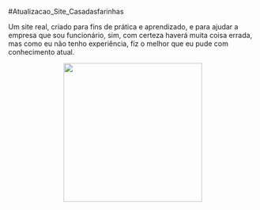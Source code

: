 #Atualizacao_Site_Casadasfarinhas

Um site real, criado para fins de prática e aprendizado, e para ajudar a empresa que sou funcionário, sim, com certeza haverá muita coisa errada, mas como eu não tenho experiência, fiz o melhor que eu pude com conhecimento atual. 
  <div align="center">
<img src="https://cdn.dribbble.com/users/363821/screenshots/3329508/media/c6bcd3e0db9e5d03fa06c3aef5d5ef2f.gif" height="280em" target="_blank"/>
</div>
